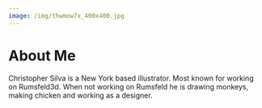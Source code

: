 ```yaml
---
image: /img/thwmow7x_400x400.jpg
---
```

# About Me

Christopher Silva is a New York based illustrator. Most known for working on Rumsfeld3d. When not working on Rumsfeld he is drawing monkeys, making chicken and working as a designer.